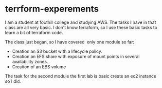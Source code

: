 # terrform-experements

I am a student at foothill college and studying AWS. The tasks I have in that class are all very basic. I don't know terraform, so I use these basic tasks to learn a bit of terraform code.

The class just began, so I have covered  only one module so far:
- Creation an S3 bucket with a lifecycle policy.
- Creation an EFS share with exposure of mount points in several availability zones.
- Creation of an EBS volume 

The task for the second  module  the first lab is basic create an ec2 instance so I did.

